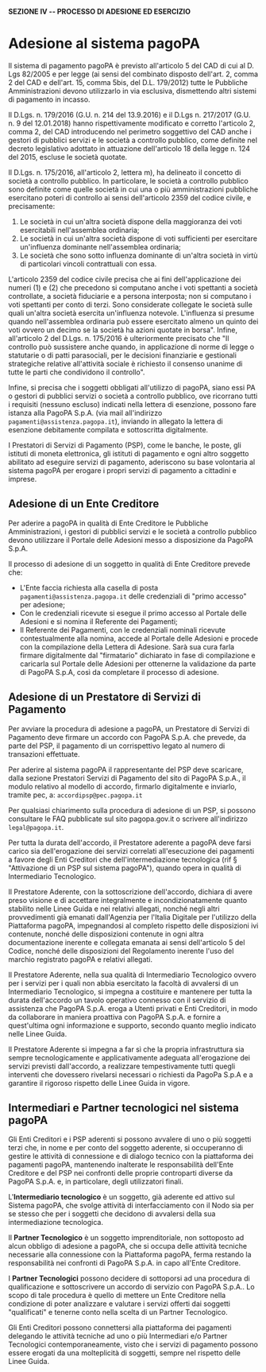 **SEZIONE IV -- PROCESSO DI ADESIONE ED ESERCIZIO**

Adesione al sistema pagoPA
==========================

Il sistema di pagamento pagoPA è previsto all'articolo 5 del CAD di cui al D. Lgs 82/2005 e per legge (ai sensi del combinato disposto dell'art. 2, comma 2 del CAD e dell'art. 15, comma 5bis, del D.L. 179/2012) tutte le Pubbliche Amministrazioni devono utilizzarlo in via esclusiva, dismettendo altri sistemi di pagamento in incasso.

Il D.Lgs. n. 179/2016 (G.U. n. 214 del 13.9.2016) e il D.Lgs n. 217/2017 (G.U. n. 9 del 12.01.2018) hanno rispettivamente modificato e corretto l'articolo 2, comma 2, del CAD introducendo nel perimetro soggettivo del CAD anche i gestori di pubblici servizi e le società a controllo pubblico, come definite nel decreto legislativo adottato in attuazione dell'articolo 18 della legge n. 124 del 2015, escluse le società quotate. 

Il D.Lgs. n. 175/2016, all'articolo 2, lettera m), ha delineato il concetto di società a controllo pubblico. In particolare, le società a controllo pubblico sono definite come quelle società in cui una o più amministrazioni pubbliche esercitano poteri di controllo ai sensi dell'articolo 2359 del codice civile, e precisamente:

1. Le società in cui un'altra società dispone della maggioranza dei voti esercitabili nell'assemblea ordinaria;
2. Le società in cui un'altra società dispone di voti sufficienti per esercitare un'influenza dominante nell'assemblea ordinaria;
3. Le società che sono sotto influenza dominante di un'altra società in virtù di particolari vincoli contrattuali con essa.

L'articolo 2359 del codice civile precisa che ai fini dell'applicazione dei numeri (1) e (2) che precedono si computano anche i voti spettanti a società controllate, a società fiduciarie e a persona interposta; non si computano i voti spettanti per conto di terzi. Sono considerate collegate le società sulle quali un'altra società esercita un'influenza notevole. L'influenza si presume quando nell'assemblea ordinaria può essere esercitato almeno un quinto dei voti ovvero un decimo se la società ha azioni quotate in borsa".
Infine, all'articolo 2 del D.Lgs. n. 175/2016 è ulteriormente precisato che "Il controllo può sussistere anche quando, in applicazione di norme di legge o statutarie o di patti parasociali, per le decisioni finanziarie e gestionali strategiche relative all'attività sociale è richiesto il consenso unanime di tutte le parti che condividono il controllo".

Infine, si precisa che i soggetti obbligati all'utilizzo di pagoPA, siano essi PA o gestori di pubblici servizi o società a controllo pubblico, ove ricorrano tutti i requisiti (nessuno escluso) indicati nella lettera di esenzione, possono fare istanza alla PagoPA S.p.A. (via mail all'indirizzo `pagamenti@assistenza.pagopa.it`), inviando in allegato la lettera di esenzione debitamente compilata e sottoscritta digitalmente.

I Prestatori di Servizi di Pagamento (PSP), come le banche, le poste, gli istituti di moneta elettronica, gli istituti di pagamento e ogni altro soggetto abilitato ad eseguire servizi di pagamento, aderiscono su base volontaria al sistema pagoPA per erogare i propri servizi di pagamento a cittadini e imprese.


## Adesione di un Ente Creditore

Per aderire a pagoPA in qualità di Ente Creditore le Pubbliche Amministrazioni, i gestori di pubblici servizi e le società a controllo pubblico devono utilizzare il Portale delle Adesioni messo a disposizione da PagoPA S.p.A.

Il processo di adesione di un soggetto in qualità di Ente Creditore prevede che:

* L'Ente faccia richiesta alla casella di posta `pagamenti@assistenza.pagopa.it` delle credenziali di "primo accesso" per adesione;
* Con le credenziali ricevute si esegue il primo accesso al Portale delle Adesioni e si nomina il Referente dei Pagamenti;
* Il Referente dei Pagamenti, con le credenziali nominali ricevute contestualmente alla nomina, accede al Portale delle Adesioni e procede con la compilazione della Lettera di Adesione. Sarà sua cura farla firmare digitalmente dal "firmatario" dichiarato in fase di compilazione e caricarla sul Portale delle Adesioni per ottenerne la validazione da parte di PagoPA S.p.A, così da completare il processo di adesione. 

## Adesione di un Prestatore di Servizi di Pagamento

Per avviare la procedura di adesione a pagoPA, un Prestatore di Servizi di Pagamento deve firmare un accordo con PagoPA S.p.A. che prevede, da parte del PSP, il pagamento di un corrispettivo legato al numero di transazioni effettuate.

Per aderire al sistema pagoPA il rappresentante del PSP deve scaricare, dalla sezione Prestatori Servizi di Pagamento del sito di PagoPA S.p.A., il modulo relativo al modello di accordo, firmarlo digitalmente e inviarlo, tramite pec, a: `accordipsp@pec.pagopa.it`

Per qualsiasi chiarimento sulla procedura di adesione di un PSP, si possono consultare le FAQ pubblicate sul sito pagopa.gov.it o scrivere all'indirizzo `legal@pagopa.it`.

Per tutta la durata dell'accordo, il Prestatore aderente a pagoPA deve farsi carico sia dell'erogazione dei servizi correlati all'esecuzione dei pagamenti a favore degli Enti Creditori che dell'intermediazione tecnologica (rif § "Attivazione di un PSP sul sistema pagoPA"), quando opera in qualità di Intermediario Tecnologico.

Il Prestatore Aderente, con la sottoscrizione dell'accordo, dichiara di avere preso visione e di accettare integralmente e incondizionatamente quanto stabilito nelle Linee Guida e nei relativi allegati, nonché negli altri provvedimenti già emanati dall'Agenzia per l'Italia Digitale per l'utilizzo della Piattaforma pagoPA, impegnandosi al completo rispetto delle disposizioni ivi contenute, nonché delle disposizioni contenute in ogni altra documentazione inerente e collegata emanata ai sensi dell'articolo 5 del Codice, nonché delle disposizioni del Regolamento inerente l'uso del marchio registrato pagoPA e relativi allegati.

Il Prestatore Aderente, nella sua qualità di Intermediario Tecnologico ovvero per i servizi per i quali non abbia esercitato la facoltà di avvalersi di un Intermediario Tecnologico, si impegna a costituire e mantenere per tutta la durata dell'accordo un tavolo operativo connesso con il servizio di assistenza che PagoPA S.p.A. eroga a Utenti privati e Enti Creditori, in modo da collaborare in maniera proattiva con PagoPA S.p.A. e fornire a quest'ultima ogni informazione e supporto, secondo quanto meglio indicato nelle Linee Guida.

Il Prestatore Aderente si impegna a far sì che la propria infrastruttura sia sempre tecnologicamente e applicativamente adeguata all'erogazione dei servizi previsti dall'accordo, a realizzare tempestivamente tutti quegli interventi che dovessero rivelarsi necessari o richiesti da PagoPa S.p.A e a garantire il rigoroso rispetto delle Linee Guida in vigore.

## Intermediari e Partner tecnologici nel sistema pagoPA

Gli Enti Creditori e i PSP aderenti si possono avvalere di uno o più soggetti terzi che, in nome e per conto del soggetto aderente, si occuperanno di gestire le attività di connessione e di dialogo tecnico con la piattaforma dei pagamenti pagoPA, mantenendo inalterate le responsabilità dell'Ente Creditore e del PSP nei confronti delle proprie controparti diverse da PagoPA S.p.A. e, in particolare, degli utilizzatori finali.

L'**Intermediario tecnologico** è un soggetto, già aderente ed attivo sul Sistema pagoPA, che svolge attività di interfacciamento con il Nodo sia per se stesso che per i soggetti che decidono di avvalersi della sua intermediazione tecnologica.

Il **Partner Tecnologico** è un soggetto imprenditoriale, non sottoposto ad alcun obbligo di adesione a pagoPA, che si occupa delle attività tecniche necessarie alla connessione con la Piattaforma pagoPA, ferma restando la responsabilità nei confronti di PagoPA S.p.A. in capo all'Ente Creditore. 

I **Partner Tecnologici** possono decidere di sottoporsi ad una procedura di qualificazione e sottoscrivere un accordo di servizio con PagoPA S.p.A.. Lo scopo di tale procedura è quello di mettere un Ente Creditore nella condizione di poter analizzare e valutare i servizi offerti dai soggetti "qualificati" e tenerne conto nella scelta di un Partner Tecnologico.

Gli Enti Creditori possono connettersi alla piattaforma dei pagamenti delegando le attività tecniche ad uno o più Intermediari e/o Partner Tecnologici contemporaneamente, visto che i servizi di pagamento possono essere erogati da una molteplicità di soggetti, sempre nel rispetto delle Linee Guida.
